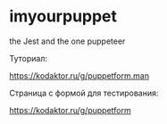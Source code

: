 # imyourpuppet
the Jest and the one puppeteer

Туториал:

https://kodaktor.ru/g/puppetform.man

Страница с формой для тестирования:

https://kodaktor.ru/g/puppetform
